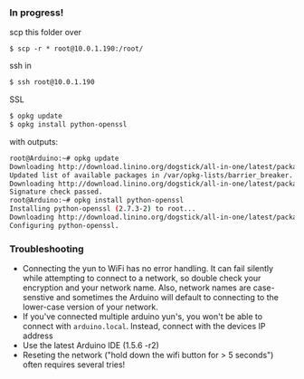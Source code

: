 ### In progress!

scp this folder over
```
$ scp -r * root@10.0.1.190:/root/
```

ssh in
```bash
$ ssh root@10.0.1.190
```
SSL
```bash
$ opkg update
$ opkg install python-openssl
```
with outputs:
```bash
root@Arduino:~# opkg update
Downloading http://download.linino.org/dogstick/all-in-one/latest/packages//Packages.gz.
Updated list of available packages in /var/opkg-lists/barrier_breaker.
Downloading http://download.linino.org/dogstick/all-in-one/latest/packages//Packages.sig.
Signature check passed.
root@Arduino:~# opkg install python-openssl
Installing python-openssl (2.7.3-2) to root...
Downloading http://download.linino.org/dogstick/all-in-one/latest/packages//python-openssl_2.7.3-2_ar71xx.ipk.
Configuring python-openssl.

```


### Troubleshooting
- Connecting the yun to WiFi has no error handling. It can fail silently while attempting to connect to a network, so double check your encryption and your network name. Also, network names are case-senstive and sometimes the Arduino will default to connecting to the lower-case version of your network.
- If you've connected multiple arduino yun's, you won't be able to connect with `arduino.local`. Instead, connect with the devices IP address
- Use the latest Arduino IDE (1.5.6 -r2)
- Reseting the network ("hold down the wifi button for > 5 seconds") often requires several tries!
